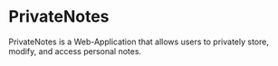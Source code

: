 # PrivateNotes
PrivateNotes is a Web-Application that allows users to privately store, modify, and access personal notes.
